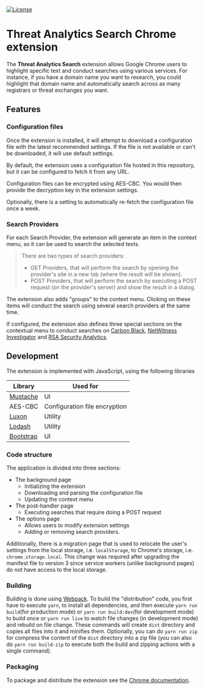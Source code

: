 [![License](https://img.shields.io/badge/License-Apache%202.0-blue.svg)](https://github.com/AdvancedThreatAnalytics/threat-analytics-search/blob/main/LICENSE)

# Threat Analytics Search Chrome extension

The **Threat Analytics Search** extension allows Google Chrome users to highlight specific text and conduct searches using various services. For instance, if you have a domain name you want to research, you could highlight that domain name and automatically search across as many registrars or threat exchanges you want.

## Features

### Configuration files

Once the extension is installed, it will attempt to download a configuration file with the latest recommended settings. If the file is not available or can't be downloaded, it will use default settings.

By default, the extension uses a configuration file hosted in this repository, but it can be configured to fetch it from any URL.

Configuration files can be encrypted using AES-CBC. You would then provide the decryption key in the extension settings.

Optionally, there is a setting to automatically re-fetch the configuration file once a week.

### Search Providers

For each Search Provider, the extension will generate an item in the context menu, so it can be used to search the selected texts.

> There are two types of search providers:
>
> - GET Providers, that will perform the search by opening the provider's site in a new tab (where the result will be shown).
> - POST Providers, that will perform the search by executing a POST request (on the provider's server) and show the result in a dialog.

The extension also adds "groups" to the context menu. Clicking on these items will conduct the search using several search providers at the same time.

If configured, the extension also defines three special sections on the contextual menu to conduct searches on [Carbon Black](https://www.carbonblack.com/), [NetWitness Investigator](http://www.emc.com/security/security-analytics/security-analytics.htm) and [RSA Security Analytics](https://community.rsa.com/t5/rsa-netwitness-investigator/tkb-p/netwitness-investigator).

## Development

The extension is implemented with JavaScript, using the following libraries

| Library                                  | Used for                      |
|------------------------------------------|-------------------------------|
| [Mustache](https://mustache.github.io/)  | UI                            |
| AES-CBC                                  | Configuration file encryption |
| [Luxon](https://moment.github.io/luxon/) | Utility                       |
| [Lodash](https://lodash.com/)            | Utility                       |
| [Bootstrap](https://getbootstrap.com/)   | UI                            |

### Code structure

The application is divided into three sections:

- The background page
    - Initializing the extension
    - Downloading and parsing the configuration file
    - Updating the context menu
- The post-handler page
    - Executing searches that require doing a POST request
- The options page
    - Allows users to modify extension settings
    - Adding or removing search providers.

Additionally, there is a migration page that is used to relocate the user's settings from the local storage, i.e. `localStorage`, to Chrome's storage, i.e. `chrome.storage.local`. This change was required after upgrading the manifest file to version 3 since service workers (unlike background pages) do not have access to the local storage.

### Building

Building is done using [Webpack](https://webpack.js.org/). To build the "distribution" code, you first have to execute `yarn`, to install all dependencies, and then execute `yarn run build`(for production mode) or `yarn run build:dev`(for development mode) to build once or `yarn run live` to watch file changes (in development mode) and rebuild on file change. These commands will create `dist` directory and copies all files into it and minifies them. Optionally, you can do `yarn run zip` for compress the content of the `dist` directory into a zip file (you can also do `yarn run build-zip` to execute both the build and zipping actions with a single command).

### Packaging

To package and distribute the extension see the [Chrome documentation](https://developer.chrome.com/docs/extensions/mv3/hosting/).
